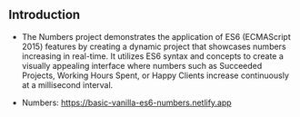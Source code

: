 ## Introduction

- The Numbers project demonstrates the application of ES6 (ECMAScript 2015) features by creating a dynamic project that showcases numbers increasing in real-time. It utilizes ES6 syntax and concepts to create a visually appealing interface where numbers such as Succeeded Projects, Working Hours Spent, or Happy Clients increase continuously at a millisecond interval.

- Numbers: https://basic-vanilla-es6-numbers.netlify.app
